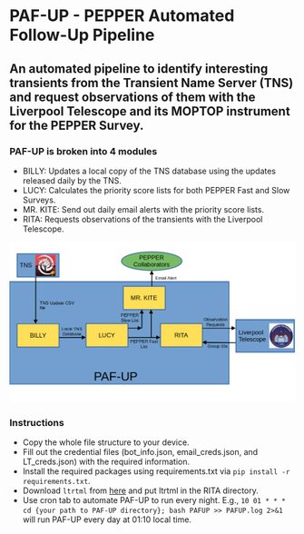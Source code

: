 # PAF-UP - PEPPER Automated Follow-Up Pipeline

## An automated pipeline to identify interesting transients from the Transient Name Server (TNS) and request observations of them with the Liverpool Telescope and its MOPTOP instrument for the PEPPER Survey.

### PAF-UP is broken into 4 modules
- BILLY: Updates a local copy of the TNS database using the updates released daily by the TNS.
- LUCY: Calculates the priority score lists for both PEPPER Fast and Slow Surveys.
- MR. KITE: Send out daily email alerts with the priority score lists.
- RITA: Requests observations of the transients with the Liverpool Telescope.

![Flow chart of the structure of PAF-UP](PAF-UP_structure.png)

### Instructions
- Copy the whole file structure to your device.
- Fill out the credential files (bot_info.json, email_creds.json, and LT_creds.json) with the required information.
- Install the required packages using requirements.txt via `pip install -r requirements.txt`.
- Download `ltrtml` from [here](https://github.com/LivTel/ltpy) and put ltrtml in the RITA directory.
- Use cron tab to automate PAF-UP to run every night. E.g., `10 01 * * * cd {your path to PAF-UP directory}; bash PAFUP >> PAFUP.log 2>&1` will run PAF-UP every day at 01:10 local time.
